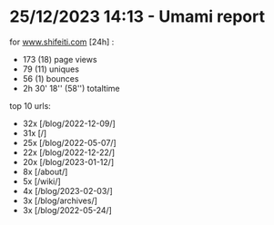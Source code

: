 # 25/12/2023 14:13 - Umami report
for www.shifeiti.com [24h] :

 - 173 (18) page views
 - 79 (11) uniques
 - 56 (1) bounces
 - 2h 30' 18'' (58'') totaltime


top 10 urls:
 - 32x [/blog/2022-12-09/]
 - 31x [/]
 - 25x [/blog/2022-05-07/]
 - 22x [/blog/2022-12-22/]
 - 20x [/blog/2023-01-12/]
 - 8x [/about/]
 - 5x [/wiki/]
 - 4x [/blog/2023-02-03/]
 - 3x [/blog/archives/]
 - 3x [/blog/2022-05-24/]


